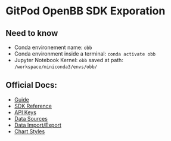 # GitPod OpenBB SDK Exporation

## Need to know

- Conda environement name: `obb` 
- Conda environment inside a terminal: `conda activate obb`
- Jupyter Notebook Kernel: `obb` saved at path: `/workspace/miniconda3/envs/obb/`

## Official Docs:

- [Guide](https://docs.openbb.co/sdk/)
- [SDK Reference](https://docs.openbb.co/sdk/reference)
- [API Keys](https://docs.openbb.co/sdk/guides/advanced/api-keys)
- [Data Sources](https://docs.openbb.co/sdk/guides/advanced/changing-sources)
- [Data Import/Export](https://docs.openbb.co/sdk/guides/advanced/data)
- [Chart Styles](https://docs.openbb.co/sdk/guides/advanced/chart-styling)
